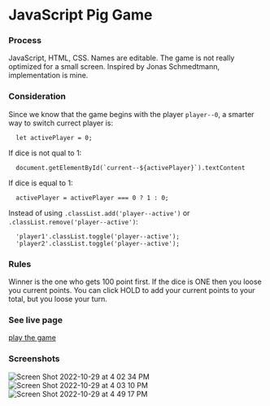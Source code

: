 # JavaScript Pig Game

### Process
JavaScript, HTML, CSS. Names are editable. The game is not really optimized for a small screen. Inspired by Jonas Schmedtmann, implementation is mine.

### Consideration
Since we know that the game begins with the player `player--0`, a smarter way to switch currect player is:
```
  let activePlayer = 0;
```
If dice is not qual to 1:
```
  document.getElementById(`current--${activePlayer}`).textContent
```
If dice is equal to 1:
```
  activePlayer = activePlayer === 0 ? 1 : 0; 
```
Instead of using `.classList.add('player--active')` or `.classList.remove('player--active')`:
```
  'player1'.classList.toggle('player--active');
  'player2'.classList.toggle('player--active');
```

### Rules
Winner is the one who gets 100 point first. If the dice is ONE then you loose you current points. You can click HOLD to add your current points to your total, but you loose your turn.

### See live page
[play the game](https://learnfl.github.io/proj-web-pig-game/)

### Screenshots
![Screen Shot 2022-10-29 at 4 02 34 PM](https://user-images.githubusercontent.com/86169204/198850543-961c12d1-94ea-4d12-9d84-1f04d7261ba2.png)
![Screen Shot 2022-10-29 at 4 03 10 PM](https://user-images.githubusercontent.com/86169204/198850563-4e59aa10-8d47-40be-9b9f-a3020e48a547.png)
![Screen Shot 2022-10-29 at 4 49 17 PM](https://user-images.githubusercontent.com/86169204/198851822-89867cd1-66b6-4fea-b584-c153e4f34efd.png)
